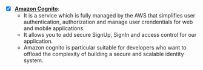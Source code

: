 - [x] <ins>**Amazon Cognito**</ins>:
    *   It is a service which is fully managed by the AWS that simplifies user authentication, authorization and manage user crendentials
        for web and mobile applications.
    *   It allows you to add secure SignUp, SignIn and access control for our application.
    *   Amazon cognito is particular suitable for developers who want to offload the complexity of building a secure and scalable identity
        system.
